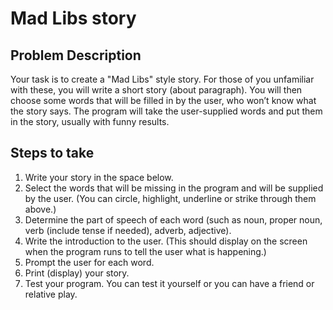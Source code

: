 # Mad Libs story

## Problem Description
Your task is to create a "Mad Libs" style story. For those of you unfamiliar with these, you will write a short story (about paragraph). You will then choose some words that will be filled in by the user, who won’t know what the story says. The program will take the user-supplied words and put them in the story, usually with funny results. 

## Steps to take
1) Write your story in the space below.
2) Select the words that will be missing in the program and will be supplied by the user. (You can circle, highlight, underline or strike through them above.)
3) Determine the part of speech of each word (such as noun, proper noun, verb (include tense if needed), adverb, adjective).
4) Write the introduction to the user. (This should display on the screen when the program runs to tell the user what is happening.)
5) Prompt the user for each word.
6) Print (display) your story.
7) Test your program. You can test it yourself or you can have a friend or relative play.



